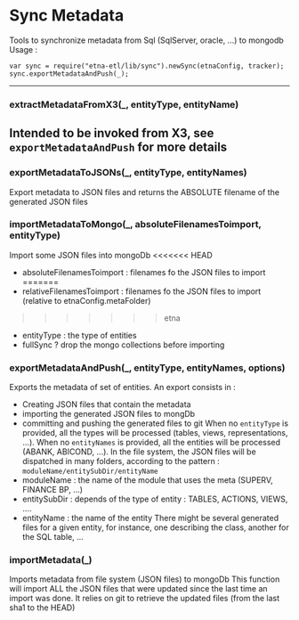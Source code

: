 # Sync Metadata
Tools to synchronize metadata from Sql (SqlServer, oracle, ...) to mongodb
Usage : 
```
var sync = require("etna-etl/lib/sync").newSync(etnaConfig, tracker);
sync.exportMetadataAndPush(_);
```
--------------------------
### extractMetadataFromX3(_, entityType, entityName)
Intended to be invoked from X3, see `exportMetadataAndPush` for more details
--------------------------
### exportMetadataToJSONs(_, entityType, entityNames)
Export metadata to JSON files and returns the ABSOLUTE filename of the generated JSON files
### importMetadataToMongo(_, absoluteFilenamesToimport, entityType)
Import some JSON files into mongoDb
<<<<<<< HEAD
* absoluteFilenamesToimport : filenames fo the JSON files to import
=======
* relativeFilenamesToimport : filenames fo the JSON files to import (relative to etnaConfig.metaFolder)
>>>>>>> etna
* entityType : the type of entities 
* fullSync ? drop the mongo collections before importing
### exportMetadataAndPush(_, entityType, entityNames, options)
Exports the metadata of set of entities.
An export consists in :
* Creating JSON files that contain the metadata
* importing the generated JSON files to mongDb
* committing and pushing the generated files to git
When no `entityType` is provided, all the types will be processed (tables, views, representations, ...).
When no `entityNames` is provided, all the entities will be processed (ABANK, ABICOND, ...).
In the file system, the JSON files will be dispatched in many folders, according to 
the pattern : `moduleName/entitySubDir/entityName`
* moduleName : the name of the module that uses the meta (SUPERV, FINANCE BP, ...)
* entitySubDir : depends of the type of entity : TABLES, ACTIONS, VIEWS, ....
* entityName : the name of the entity
There might be several generated files for a given entity, for instance, one describing
the class, another for the SQL table, ...
### importMetadata(_)
Imports metadata from file system (JSON files) to mongoDb
This function will import ALL the JSON files that were updated since the last time
an import was done. It relies on git to retrieve the updated files (from the last sha1 to the HEAD) 
